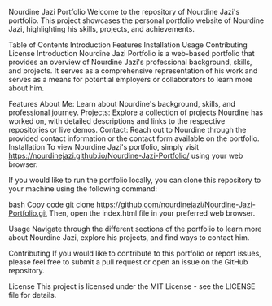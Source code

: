 Nourdine Jazi Portfolio
Welcome to the repository of Nourdine Jazi's portfolio. This project showcases the personal portfolio website of Nourdine Jazi, highlighting his skills, projects, and achievements.

Table of Contents
Introduction
Features
Installation
Usage
Contributing
License
Introduction
Nourdine Jazi Portfolio is a web-based portfolio that provides an overview of Nourdine Jazi's professional background, skills, and projects. It serves as a comprehensive representation of his work and serves as a means for potential employers or collaborators to learn more about him.

Features
About Me: Learn about Nourdine's background, skills, and professional journey.
Projects: Explore a collection of projects Nourdine has worked on, with detailed descriptions and links to the respective repositories or live demos.
Contact: Reach out to Nourdine through the provided contact information or the contact form available on the portfolio.
Installation
To view Nourdine Jazi's portfolio, simply visit https://nourdinejazi.github.io/Nourdine-Jazi-Portfolio/ using your web browser.

If you would like to run the portfolio locally, you can clone this repository to your machine using the following command:

bash
Copy code
git clone https://github.com/nourdinejazi/Nourdine-Jazi-Portfolio.git
Then, open the index.html file in your preferred web browser.

Usage
Navigate through the different sections of the portfolio to learn more about Nourdine Jazi, explore his projects, and find ways to contact him.

Contributing
If you would like to contribute to this portfolio or report issues, please feel free to submit a pull request or open an issue on the GitHub repository.

License
This project is licensed under the MIT License - see the LICENSE file for details.






